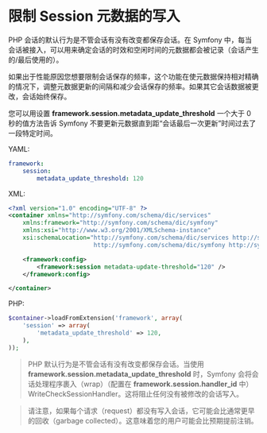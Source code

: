 # 限制 Session 元数据的写入

PHP 会话的默认行为是不管会话有没有改变都保存会话。在 Symfony 中，每当会话被接入，可以用来确定会话的时效和空闲时间的元数据都会被记录（会话产生的/最后使用的）。

如果出于性能原因您想要限制会话保存的频率，这个功能在使元数据保持相对精确的情况下，调整元数据更新的间隔和减少会话保存的频率。如果其它会话数据被更改，会话始终保存。

您可以用设置 **framework.session.metadata_update_threshold** 一个大于 0 秒的值方法告诉 Symfony 不要更新元数据直到距“会话最后一次更新”时间过去了一段特定时间。

YAML:

```YAML
framework:
    session:
        metadata_update_threshold: 120
```

XML:

```XML
<?xml version="1.0" encoding="UTF-8" ?>
<container xmlns="http://symfony.com/schema/dic/services"
    xmlns:framework="http://symfony.com/schema/dic/symfony"
    xmlns:xsi="http://www.w3.org/2001/XMLSchema-instance"
    xsi:schemaLocation="http://symfony.com/schema/dic/services http://symfony.com/schema/dic/services/services-1.0.xsd
                        http://symfony.com/schema/dic/symfony http://symfony.com/schema/dic/symfony/symfony-1.0.xsd">

    <framework:config>
        <framework:session metadata-update-threshold="120" />
    </framework:config>

</container>
```

PHP:

```PHP
$container->loadFromExtension('framework', array(
    'session' => array(
        'metadata_update_threshold' => 120,
    ),
));
```

> PHP 默认行为是不管会话有没有改变都保存会话。当使用 **framework.session.metadata_update_threshold** 时，Symfony 会将会话处理程序裹入（wrap）（配置在 **framework.session.handler_id** 中） WriteCheckSessionHandler。这将阻止任何没有被修改的会话写入。

> 请注意，如果每个请求（request）都没有写入会话，它可能会比通常更早的回收（garbage collected）。这意味着您的用户可能会比预期提前注销。
